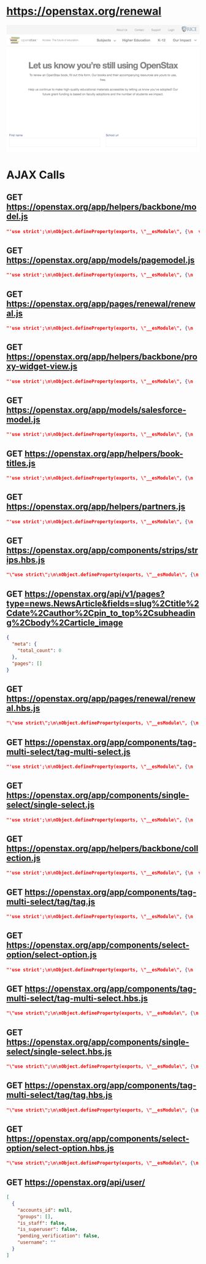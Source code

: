 # https://openstax.org/renewal

![image](./openstax.org_renewal.png)

# AJAX Calls

## GET https://openstax.org/app/helpers/backbone/model.js

```json
"'use strict';\n\nObject.defineProperty(exports, \"__esModule\", {\n  value: true\n});\n\nvar _backbone = require('backbone');\n\nvar _backbone2 = _interopRequir ... 376 more"
```

## GET https://openstax.org/app/models/pagemodel.js

```json
"'use strict';\n\nObject.defineProperty(exports, \"__esModule\", {\n    value: true\n});\nexports.default = undefined;\n\nvar _model = require('~/helpers/backbo ... 1958 more"
```

## GET https://openstax.org/app/pages/renewal/renewal.js

```json
"'use strict';\n\nObject.defineProperty(exports, \"__esModule\", {\n    value: true\n});\nexports.default = undefined;\n\nvar _createClass = function () { funct ... 5010 more"
```

## GET https://openstax.org/app/helpers/backbone/proxy-widget-view.js

```json
"'use strict';\n\nObject.defineProperty(exports, \"__esModule\", {\n    value: true\n});\n\nvar _createClass = function () { function defineProperties(target,  ... 9833 more"
```

## GET https://openstax.org/app/models/salesforce-model.js

```json
"'use strict';\n\nObject.defineProperty(exports, \"__esModule\", {\n    value: true\n});\n\nvar _slicedToArray = function () { function sliceIterator(arr, i) { ... 3159 more"
```

## GET https://openstax.org/app/helpers/book-titles.js

```json
"'use strict';\n\nObject.defineProperty(exports, \"__esModule\", {\n    value: true\n});\nvar comingSoon = ['American Government', 'Astronomy', 'Elementary Al ... 1457 more"
```

## GET https://openstax.org/app/helpers/partners.js

```json
"'use strict';\n\nObject.defineProperty(exports, \"__esModule\", {\n    value: true\n});\nvar partners = ['Cerego', 'CogBooks', 'Connect for Education', 'Cour ... 235 more"
```

## GET https://openstax.org/app/components/strips/strips.hbs.js

```json
"\"use strict\";\n\nObject.defineProperty(exports, \"__esModule\", {\n    value: true\n});\nexports.template = undefined;\n\nvar _handlebars = require(\"handlebars ... 534 more"
```

## GET https://openstax.org/api/v1/pages?type=news.NewsArticle&fields=slug%2Ctitle%2Cdate%2Cauthor%2Cpin_to_top%2Csubheading%2Cbody%2Carticle_image

```json
{
  "meta": {
    "total_count": 0
  },
  "pages": []
}
```

## GET https://openstax.org/app/pages/renewal/renewal.hbs.js

```json
"\"use strict\";\n\nObject.defineProperty(exports, \"__esModule\", {\n    value: true\n});\nexports.template = undefined;\n\nvar _typeof = typeof Symbol === \"func ... 9435 more"
```

## GET https://openstax.org/app/components/tag-multi-select/tag-multi-select.js

```json
"'use strict';\n\nObject.defineProperty(exports, \"__esModule\", {\n    value: true\n});\nexports.default = undefined;\n\nvar _createClass = function () { funct ... 11086 more"
```

## GET https://openstax.org/app/components/single-select/single-select.js

```json
"'use strict';\n\nObject.defineProperty(exports, \"__esModule\", {\n    value: true\n});\nexports.default = undefined;\n\nvar _createClass = function () { funct ... 10082 more"
```

## GET https://openstax.org/app/helpers/backbone/collection.js

```json
"'use strict';\n\nObject.defineProperty(exports, \"__esModule\", {\n  value: true\n});\n\nvar _backbone = require('backbone');\n\nvar _backbone2 = _interopRequir ... 396 more"
```

## GET https://openstax.org/app/components/tag-multi-select/tag/tag.js

```json
"'use strict';\n\nObject.defineProperty(exports, \"__esModule\", {\n    value: true\n});\nexports.default = undefined;\n\nvar _createClass = function () { funct ... 3534 more"
```

## GET https://openstax.org/app/components/select-option/select-option.js

```json
"'use strict';\n\nObject.defineProperty(exports, \"__esModule\", {\n    value: true\n});\nexports.default = undefined;\n\nvar _createClass = function () { funct ... 3948 more"
```

## GET https://openstax.org/app/components/tag-multi-select/tag-multi-select.hbs.js

```json
"\"use strict\";\n\nObject.defineProperty(exports, \"__esModule\", {\n    value: true\n});\nexports.template = undefined;\n\nvar _handlebars = require(\"handlebars ... 549 more"
```

## GET https://openstax.org/app/components/single-select/single-select.hbs.js

```json
"\"use strict\";\n\nObject.defineProperty(exports, \"__esModule\", {\n    value: true\n});\nexports.template = undefined;\n\nvar _handlebars = require(\"handlebars ... 519 more"
```

## GET https://openstax.org/app/components/tag-multi-select/tag/tag.hbs.js

```json
"\"use strict\";\n\nObject.defineProperty(exports, \"__esModule\", {\n    value: true\n});\nexports.template = undefined;\n\nvar _handlebars = require(\"handlebars ... 780 more"
```

## GET https://openstax.org/app/components/select-option/select-option.hbs.js

```json
"\"use strict\";\n\nObject.defineProperty(exports, \"__esModule\", {\n    value: true\n});\nexports.template = undefined;\n\nvar _handlebars = require(\"handlebars ... 733 more"
```

## GET https://openstax.org/api/user/

```json
[
  {
    "accounts_id": null,
    "groups": [],
    "is_staff": false,
    "is_superuser": false,
    "pending_verification": false,
    "username": ""
  }
]
```


